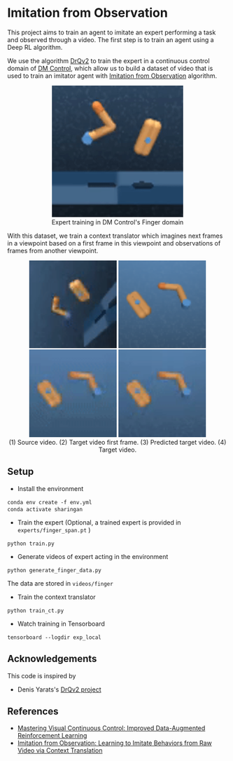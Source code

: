 # Imitation from Observation

This project aims to train an agent to imitate an expert performing a task and observed through a video.
The first step is to train an agent using a Deep RL algorithm. 

We use the algorithm [DrQv2](https://arxiv.org/abs/2107.09645) to train the expert in a continuous control domain of [DM Control](https://github.com/deepmind/dm_control),
which allow us to build a dataset of video that is used to train an imitator agent with [Imitation from Observation](https://arxiv.org/abs/1707.03374) algorithm.

<p align="center">
<img src="demo/demo-expert.gif" width="300">
<br>
Expert training in DM Control's Finger domain
</p>

With this dataset, we train a context translator which imagines next frames in a viewpoint based on a first frame in this viewpoint and observations of frames from another viewpoint.
<p align="center">
<img src="demo/source.gif" width="200">
<img src="demo/fobs.png" width="200">
<img src="demo/predict.gif" width="200">
<img src="demo/target.gif" width="200">
<br>
(1) Source video. (2) Target video first frame. (3) Predicted target video. (4) Target video.
</p>



## Setup

* Install the environment
```shell
conda env create -f env.yml
conda activate sharingan
```

* Train the expert (Optional, a trained expert is provided in `experts/finger_span.pt` )
```shell
python train.py
```

* Generate videos of expert acting in the environment
```shell
python generate_finger_data.py
```
The data are stored in `videos/finger`

* Train the context translator
```shell
python train_ct.py
```

* Watch training in Tensorboard
```shell
tensorboard --logdir exp_local
```

## Acknowledgements
This code is inspired by
* Denis Yarats's [DrQv2 project](https://github.com/facebookresearch/drqv2)

## References
* [Mastering Visual Continuous Control: Improved Data-Augmented Reinforcement Learning](https://arxiv.org/pdf/2107.09645.pdf)
* [Imitation from Observation: Learning to Imitate Behaviors from Raw Video via Context Translation](https://arxiv.org/pdf/1707.03374.pdf)
